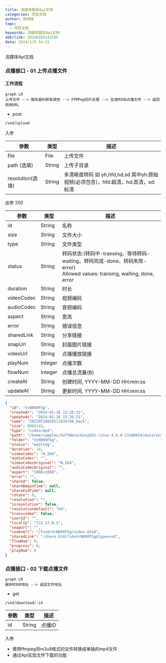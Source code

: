 ```yaml
---
title: 流媒体服务Api文档
categories: 项目文档
author: 简得辉
tags:
  - 项目文档
keywords: 流媒体服务Api文档
abbrlink: 20240109143105
data: 2024/1/9 14:31
---
```


流媒体Api文档

### 点播接口 - 01 上传点播文件

#### 工作流程

~~~mermaid
graph LR
上传文件 --> 服务器判断有效性 --> FFMPeg切片处理 --> 生成M3U8点播文件 --> 返回视频URL 
~~~

* post

```text
/vod/upload
```

入参

| 参数             | 类型      | 描述                                                       |
|----------------|---------|----------------------------------------------------------|
| file	          | File    | 上传文件                                                     |
| path (选填)      | 	String | 上传子目录                                                    |
| resolution(选填) | String  | 多清晰度转码 如 yh,hfd,hd,sd 其中yh:原始视频(必须包含)，hfd:超清，hd:高清，sd:标清 |

出参
200

| 参数         | 类型      | 描述                                                                                                      |
|------------|---------|---------------------------------------------------------------------------------------------------------|
| id         | String  | 名称                                                                                                      |
| size       | String  | 文件大小                                                                                                    |
| type       | String  | 文件类型                                                                                                    |
| status     | String  | 转码状态:(转码中-transing、等待转码-waiting、转码完成-done、转码失败-error)<br>Allowed values: transing, waiting, done, error |
| duration   | String  | 时长                                                                                                      |
| videoCodec | String  | 视频编码                                                                                                    |
| audioCodec | String  | 音频编码                                                                                                    |
| aspect     | String  | 宽高                                                                                                      |
| error      | String  | 错误信息                                                                                                    |
| sharedLink | String  | 分享链接                                                                                                    |
| snapUrl    | String  | 封面图片链接                                                                                                  |
| videoUrl   | String  | 点播播放链接                                                                                                  |
| playNum    | Integer | 点播次数                                                                                                    |
| flowNum    | Integer | 点播总流量(B)                                                                                                |
| createAt   | String  | 创建时间, YYYY-MM-DD HH:mm:ss                                                                               |
| updateAt   | String  | 更新时间, YYYY-MM-DD HH:mm:ss                                                                               |

```json
{
  "id": "VcN09XFSg",
  "createAt": "2024-01-10 15:26:31",
  "updateAt": "2024-01-10 15:26:31",
  "name": "20220518093511934749_back",
  "size": 9069143,
  "type": "video/mp4",
  "path": "/home/samples/SoftWare/EasyDSS-linux-4.6.0-23100914/data/vodsrc/VcN09XFSg.mp4",
  "folder": "VcN09XFSg",
  "status": "waiting",
  "duration": 14,
  "videoCodec": "H.264",
  "audioCodec": "",
  "videoCodecOriginal": "H.264",
  "audioCodecOriginal": "",
  "aspect": "1908x1080",
  "error": "",
  "shared": false,
  "shareBeginTime": null,
  "shareEndTime": null,
  "rotate": 0,
  "resolution": "",
  "isresolution": false,
  "resolutiondefault": "hd",
  "transvideo": false,
  "userId": "",
  "localIp": "172.17.0.1",
  "snapUrl": "",
  "videoUrl": "/fvod/VcN09XFSg/video.m3u8",
  "sharedLink": "/share.html?id=VcN09XFSg&type=vod",
  "flowNum": 0,
  "progress": 0,
  "playNum": 0
}
```

### 点播接口 - 02 下载点播文件

~~~mermaid
graph LR
解析M3U8地址 --> 返回文件地址
~~~

* get

```text
/vod/download/:id
```

| 参数  | 类型     | 描述   |
|-----|--------|------|
| id	 | String | 点播ID |

入参

* 使用ffmpeg将m3u8格式的文件转换成单独的mp4文件
* 通过Api实现文件下载的功能

